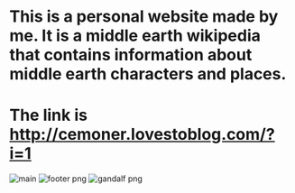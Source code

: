 # This is a personal website made by me. It is a middle earth wikipedia that contains information about middle earth characters and places.
# The link is http://cemoner.lovestoblog.com/?i=1

![main](https://user-images.githubusercontent.com/73660116/115293382-ea4fde80-a15f-11eb-82bb-c860a353894b.png)
![footer png](https://user-images.githubusercontent.com/73660116/115293399-ee7bfc00-a15f-11eb-8fc6-41ec929c5bcf.jpg)
![gandalf png](https://user-images.githubusercontent.com/73660116/115293401-ef149280-a15f-11eb-9ea6-4315082bcebb.jpg)
